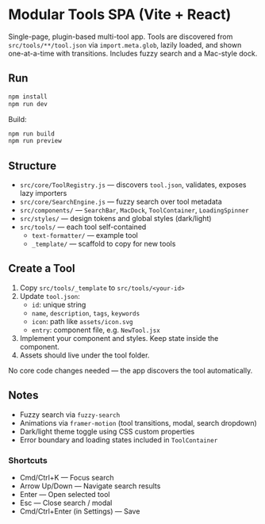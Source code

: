 # Modular Tools SPA (Vite + React)

Single-page, plugin-based multi-tool app. Tools are discovered from `src/tools/**/tool.json` via `import.meta.glob`, lazily loaded, and shown one-at-a-time with transitions. Includes fuzzy search and a Mac-style dock.

## Run

```bash
npm install
npm run dev
```

Build:

```bash
npm run build
npm run preview
```

## Structure

- `src/core/ToolRegistry.js` — discovers `tool.json`, validates, exposes lazy importers
- `src/core/SearchEngine.js` — fuzzy search over tool metadata
- `src/components/` — `SearchBar`, `MacDock`, `ToolContainer`, `LoadingSpinner`
- `src/styles/` — design tokens and global styles (dark/light)
- `src/tools/` — each tool self-contained
	- `text-formatter/` — example tool
	- `_template/` — scaffold to copy for new tools

## Create a Tool

1. Copy `src/tools/_template` to `src/tools/<your-id>`
2. Update `tool.json`:
	 - `id`: unique string
	 - `name`, `description`, `tags`, `keywords`
	 - `icon`: path like `assets/icon.svg`
	 - `entry`: component file, e.g. `NewTool.jsx`
3. Implement your component and styles. Keep state inside the component.
4. Assets should live under the tool folder.

No core code changes needed — the app discovers the tool automatically.

## Notes

- Fuzzy search via `fuzzy-search`
- Animations via `framer-motion` (tool transitions, modal, search dropdown)
- Dark/light theme toggle using CSS custom properties
- Error boundary and loading states included in `ToolContainer`

### Shortcuts

- Cmd/Ctrl+K — Focus search
- Arrow Up/Down — Navigate search results
- Enter — Open selected tool
- Esc — Close search / modal
- Cmd/Ctrl+Enter (in Settings) — Save
